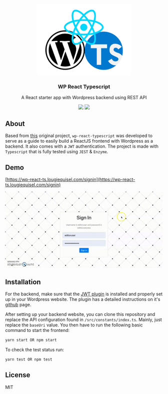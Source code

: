 <p align="center"><img width="300" src="/assets/images/wp-react-ts.jpg" ></p>

<h3 align="center">
  WP React Typescript
</h3>

<p align="center">
  A React starter app with Wordpress backend using REST API
</p>

<p align="center">
  <a href="https://github.com/loq24/wp-react-typescript/"><img src="https://badges.frapsoft.com/typescript/code/typescript.svg?v=101"></a>
  <a href="https://github.com/loq24/wp-react-typescript/"><img src="https://img.shields.io/badge/PRs-welcome-brightgreen.svg?style=flat-square"></a>
</p>  

## About

Based from [this](https://github.com/loq24/wp-react) original project, `wp-react-typescript` was developed to serve as a guide to easily build a ReactJS frontend with Wordpress as a backend. It also comes with a `JWT` authentication. The project is made with `Typescript` that is fully tested using `JEST` & `Enzyme`.

## Demo

[https://wp-react-ts.lougiequisel.com/signin](https://wp-react-ts.lougiequisel.com/signin)

![wp-react](/assets/images/demo.gif)

## Installation

For the backend, make sure that the [JWT plugin](https://github.com/Tmeister/wp-api-jwt-auth) is installed and properly set up in your Wordpress website. The plugin has a detailed instructions on it's [github](https://github.com/Tmeister/wp-api-jwt-auth) page.

After setting up your backend website, you can clone this repository and replace the API configuration found in `/src/constants/index.ts`. Mainly, just replace the `baseUri` value. You then have to run the following basic command to start the frontend:
```bash
yarn start OR npm start
```

To check the test status run:
```bash
yarn test OR npm test
```

## License

MIT

